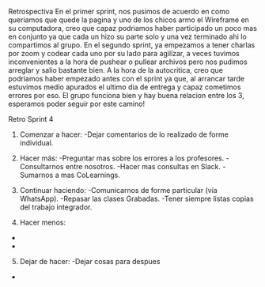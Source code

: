 Retrospectiva
En el primer sprint, nos pusimos de acuerdo en como queriamos que quede la pagina y uno de los chicos armo el Wireframe en su computadora, creo que capaz podriamos haber participado un poco mas en conjunto ya que cada un hizo su parte solo y una vez terminado ahi lo compartimos al grupo.
En el segundo sprint, ya empezamos a tener charlas por zoom y codear cada uno por su lado para agilizar, a veces tuvimos inconvenientes a la hora de pushear o pullear archivos pero nos pudimos arreglar y salio bastante bien. A la hora de la autocritica, creo que podriamos haber empezado antes con el sprint ya que, al arrancar tarde estuvimos medio apurados el ultimo dia de entrega y capaz cometimos errores por eso. El grupo funciona bien y hay buena relacion entre los 3, esperamos poder seguir por este camino!


Retro Sprint 4

1. Comenzar a hacer:
-Dejar comentarios de lo realizado de forme individual.

2. Hacer más:
-Preguntar mas sobre los errores a los profesores.
-Consultarnos entre nosotros.
-Hacer mas consultas en Slack.
-Sumarnos a mas CoLearnings.


3. Continuar haciendo:
-Comunicarnos de forme particular (vía WhatsApp).
-Repasar las clases Grabadas.
-Tener siempre listas copias del trabajo integrador.

4. Hacer menos:
-
-

5. Dejar de hacer:
-Dejar cosas para despues
-
